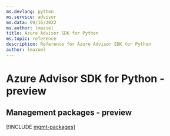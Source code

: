 ```yaml
---
ms.devlang: python
ms.service: advisor
ms.data: 09/16/2022
ms.author: lmazuel
title: Azure Advisor SDK for Python
ms.topic: reference
description: Reference for Azure Advisor SDK for Python
author: lmazuel
---
```

# Azure Advisor SDK for Python - preview

## Management packages - preview
[!INCLUDE [mgmt-packages](advisor-mgmt-index.md)]